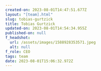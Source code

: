 ```yaml
---
created-on: 2023-08-01T14:47:51.677Z
layout: "[team].html"
slug: tobias-gurtzick
title: Tobias Gurtzick
updated-on: 2023-08-01T14:54:34.955Z
published-on: null
f_headshot:
  url: /assets/images/1588928353571.jpeg
  alt: null
f_role: CEO
tags: team
date: 2023-08-01T15:06:32.972Z
---
```

